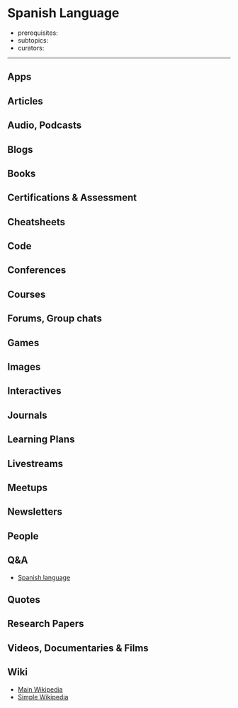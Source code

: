 # Spanish Language

- prerequisites:
- subtopics:
- curators:

------

## Apps

## Articles

## Audio, Podcasts

## Blogs

## Books

## Certifications & Assessment

## Cheatsheets

## Code

## Conferences

## Courses

## Forums, Group chats

## Games

## Images

## Interactives

## Journals

## Learning Plans

## Livestreams

## Meetups

## Newsletters

## People

## Q&A

- [Spanish language](http://spanish.stackexchange.com)

## Quotes

## Research Papers

## Videos, Documentaries & Films

## Wiki

- [Main Wikipedia](https://en.wikipedia.org/wiki/Spanish_language)
- [Simple Wikipedia](https://simple.wikipedia.org/wiki/Spanish_language)

